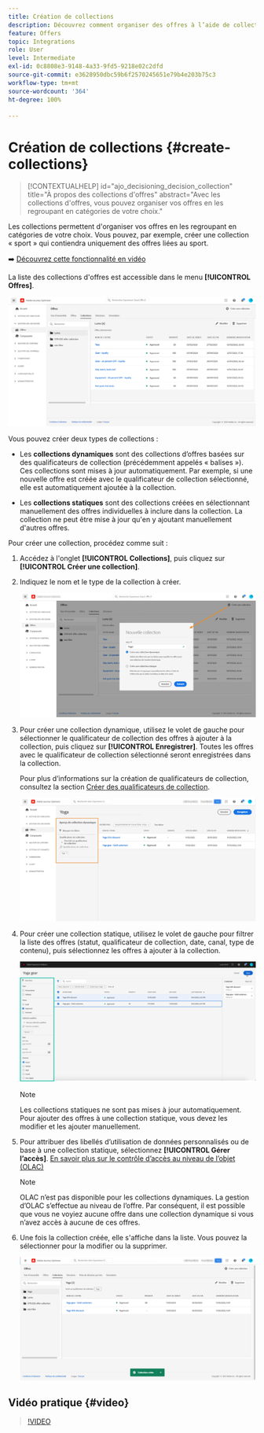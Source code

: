 ```yaml
---
title: Création de collections
description: Découvrez comment organiser des offres à l’aide de collections.
feature: Offers
topic: Integrations
role: User
level: Intermediate
exl-id: 0c8808e3-9148-4a33-9fd5-9218e02c2dfd
source-git-commit: e3628950dbc59b6f2570245651e79b4e203b75c3
workflow-type: tm+mt
source-wordcount: '364'
ht-degree: 100%

---
```


# Création de collections {#create-collections}

>[!CONTEXTUALHELP]
>id="ajo_decisioning_decision_collection"
>title="À propos des collections d&#39;offres"
>abstract="Avec les collections d&#39;offres, vous pouvez organiser vos offres en les regroupant en catégories de votre choix."

Les collections permettent d&#39;organiser vos offres en les regroupant en catégories de votre choix. Vous pouvez, par exemple, créer une collection « sport » qui contiendra uniquement des offres liées au sport.

➡️ [Découvrez cette fonctionnalité en vidéo](#video)

La liste des collections d&#39;offres est accessible dans le menu **[!UICONTROL Offres]**.

![](../assets/collections_list.png)

Vous pouvez créer deux types de collections :

* Les **collections dynamiques** sont des collections d’offres basées sur des qualificateurs de collection (précédemment appelés « balises »). Ces collections sont mises à jour automatiquement. Par exemple, si une nouvelle offre est créée avec le qualificateur de collection sélectionné, elle est automatiquement ajoutée à la collection.

* Les **collections statiques** sont des collections créées en sélectionnant manuellement des offres individuelles à inclure dans la collection. La collection ne peut être mise à jour qu&#39;en y ajoutant manuellement d&#39;autres offres.

Pour créer une collection, procédez comme suit :

1. Accédez à l&#39;onglet **[!UICONTROL Collections]**, puis cliquez sur **[!UICONTROL Créer une collection]**.

1. Indiquez le nom et le type de la collection à créer.

   ![](../assets/collection_create.png)

1. Pour créer une collection dynamique, utilisez le volet de gauche pour sélectionner le qualificateur de collection des offres à ajouter à la collection, puis cliquez sur **[!UICONTROL Enregistrer]**. Toutes les offres avec le qualificateur de collection sélectionné seront enregistrées dans la collection.

   Pour plus d’informations sur la création de qualificateurs de collection, consultez la section [Créer des qualificateurs de collection](../offer-library/creating-tags.md).

   ![](../assets/dynamic_collection.png)

1. Pour créer une collection statique, utilisez le volet de gauche pour filtrer la liste des offres (statut, qualificateur de collection, date, canal, type de contenu), puis sélectionnez les offres à ajouter à la collection.

   ![](../assets/static_collection.png)

   >[!NOTE]
   >
   >Les collections statiques ne sont pas mises à jour automatiquement. Pour ajouter des offres à une collection statique, vous devez les modifier et les ajouter manuellement.

1. Pour attribuer des libellés d’utilisation de données personnalisés ou de base à une collection statique, sélectionnez **[!UICONTROL Gérer l’accès]**. [En savoir plus sur le contrôle d’accès au niveau de l’objet (OLAC)](../../administration/object-based-access.md)

   >[!NOTE]
   >
   >OLAC n’est pas disponible pour les collections dynamiques. La gestion d’OLAC s’effectue au niveau de l’offre. Par conséquent, il est possible que vous ne voyiez aucune offre dans une collection dynamique si vous n’avez accès à aucune de ces offres.

1. Une fois la collection créée, elle s&#39;affiche dans la liste. Vous pouvez la sélectionner pour la modifier ou la supprimer.

   ![](../assets/collection_created.png)

## Vidéo pratique {#video}

>[!VIDEO](https://video.tv.adobe.com/v/329376?quality=12)


